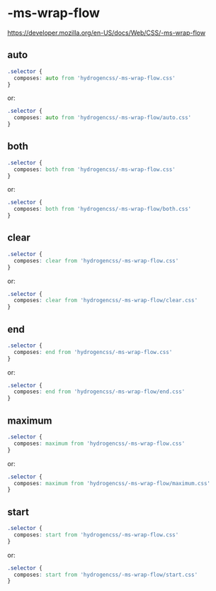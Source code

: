 # -ms-wrap-flow

https://developer.mozilla.org/en-US/docs/Web/CSS/-ms-wrap-flow

## auto
```css
.selector {
  composes: auto from 'hydrogencss/-ms-wrap-flow.css'
}
```

or:
```css
.selector {
  composes: auto from 'hydrogencss/-ms-wrap-flow/auto.css'
}
```

## both
```css
.selector {
  composes: both from 'hydrogencss/-ms-wrap-flow.css'
}
```

or:
```css
.selector {
  composes: both from 'hydrogencss/-ms-wrap-flow/both.css'
}
```

## clear
```css
.selector {
  composes: clear from 'hydrogencss/-ms-wrap-flow.css'
}
```

or:
```css
.selector {
  composes: clear from 'hydrogencss/-ms-wrap-flow/clear.css'
}
```

## end
```css
.selector {
  composes: end from 'hydrogencss/-ms-wrap-flow.css'
}
```

or:
```css
.selector {
  composes: end from 'hydrogencss/-ms-wrap-flow/end.css'
}
```

## maximum
```css
.selector {
  composes: maximum from 'hydrogencss/-ms-wrap-flow.css'
}
```

or:
```css
.selector {
  composes: maximum from 'hydrogencss/-ms-wrap-flow/maximum.css'
}
```

## start
```css
.selector {
  composes: start from 'hydrogencss/-ms-wrap-flow.css'
}
```

or:
```css
.selector {
  composes: start from 'hydrogencss/-ms-wrap-flow/start.css'
}
```

